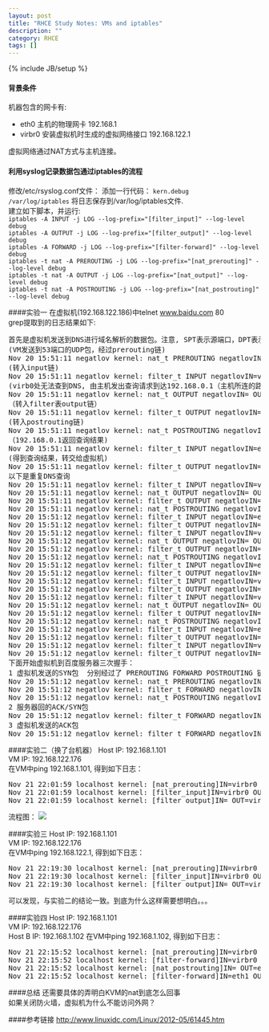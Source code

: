 ```yaml
---
layout: post
title: "RHCE Study Notes: VMs and iptables"
description: ""
category: RHCE
tags: []
---
```

{% include JB/setup %}
#### 背景条件
机器包含的网卡有:

+ eth0 主机的物理网卡 192.168.1
+ virbr0 安装虚拟机时生成的虚拟网络接口 192.168.122.1

虚拟网络通过NAT方式与主机连接。

#### 利用syslog记录数据包通过iptables的流程
修改/etc/rsyslog.conf文件： 
添加一行代码： `kern.debug    /var/log/iptables` 将日志保存到/var/log/iptables文件.  
建立如下脚本，并运行:  
`iptables -A INPUT -j LOG --log-prefix="[filter_input]" --log-level debug`  
`iptables -A OUTPUT -j LOG --log-prefix="[filter_output]" --log-level debug`  
`iptables -A FORWARD -j LOG --log-prefix="[filter-forward]" --log-level debug`  
`iptables -t nat -A PREROUTING -j LOG --log-prefix="[nat_prerouting]" --log-level debug`  
`iptables -t nat -A OUTPUT -j LOG --log-prefix="[nat_output]" --log-level debug`  
`iptables -t nat -A POSTROUTING -j LOG --log-prefix="[nat_postrouting]" --log-level debug`  

####实验一
在虚拟机(192.168.122.186)中telnet www.baidu.com 80  
grep提取到的日志结果如下:  
<pre>
首先是虚拟机发送到DNS进行域名解析的数据包。注意, SPT表示源端口，DPT表示目的端口。  
(VM发送到53端口的UDP包，经过prerouting链)
Nov 20 15:51:11 negatlov kernel: nat_t PREROUTING negatlovIN=virbr0 OUT= PHYSIN=vnet0 MAC=52:54:00:2f:96:3f:52:54:00:59:b1:a6:08:00 SRC=192.168.122.186 DST=192.168.122.1 LEN=59 TOS=0x00 PREC=0x00 TTL=64 ID=56366 DF PROTO=UDP SPT=1024 DPT=53 LEN=39 
(转入input链)
Nov 20 15:51:11 negatlov kernel: filter_t INPUT negatlovIN=virbr0 OUT= PHYSIN=vnet0 MAC=52:54:00:2f:96:3f:52:54:00:59:b1:a6:08:00 SRC=192.168.122.186 DST=192.168.122.1 LEN=59 TOS=0x00 PREC=0x00 TTL=64 ID=56366 DF PROTO=UDP SPT=1024 DPT=53 LEN=39 
(virb0处无法查到DNS, 由主机发出查询请求到达192.168.0.1（主机所连的路由器）)
Nov 20 15:51:11 negatlov kernel: nat_t OUTPUT negatlovIN= OUT=eth0 SRC=192.168.0.9 DST=192.168.0.1 LEN=59 TOS=0x00 PREC=0x00 TTL=64 ID=0 DF PROTO=UDP SPT=65523 DPT=53 LEN=39 
（转入filter表output链）
Nov 20 15:51:11 negatlov kernel: filter_t OUTPUT negatlovIN= OUT=eth0 SRC=192.168.0.9 DST=192.168.0.1 LEN=59 TOS=0x00 PREC=0x00 TTL=64 ID=0 DF PROTO=UDP SPT=65523 DPT=53 LEN=39 
(转入postrouting链)
Nov 20 15:51:11 negatlov kernel: nat_t POSTROUTING negatlovIN= OUT=eth0 SRC=192.168.0.9 DST=192.168.0.1 LEN=59 TOS=0x00 PREC=0x00 TTL=64 ID=0 DF PROTO=UDP SPT=65523 DPT=53 LEN=39 
（192.168.0.1返回查询结果)
Nov 20 15:51:11 negatlov kernel: filter_t INPUT negatlovIN=eth0 OUT= MAC=00:22:68:1b:d7:1e:c8:3a:35:64:47:dc:08:00 SRC=192.168.0.1 DST=192.168.0.9 LEN=86 TOS=0x00 PREC=0x00 TTL=64 ID=48477 PROTO=UDP SPT=53 DPT=65523 LEN=66 
(得到查询结果，转交给虚拟机)
Nov 20 15:51:11 negatlov kernel: filter_t OUTPUT negatlovIN= OUT=virbr0 SRC=192.168.122.1 DST=192.168.122.186 LEN=86 TOS=0x00 PREC=0x00 TTL=64 ID=0 DF PROTO=UDP SPT=53 DPT=1024 LEN=66 
以下是重复DNS查询
Nov 20 15:51:11 negatlov kernel: filter_t INPUT negatlovIN=virbr0 OUT= PHYSIN=vnet0 MAC=52:54:00:2f:96:3f:52:54:00:59:b1:a6:08:00 SRC=192.168.122.186 DST=192.168.122.1 LEN=59 TOS=0x00 PREC=0x00 TTL=64 ID=56376 DF PROTO=UDP SPT=1024 DPT=53 LEN=39 
Nov 20 15:51:11 negatlov kernel: nat_t OUTPUT negatlovIN= OUT=eth0 SRC=192.168.0.9 DST=192.168.0.1 LEN=59 TOS=0x00 PREC=0x00 TTL=64 ID=0 DF PROTO=UDP SPT=40249 DPT=53 LEN=39 
Nov 20 15:51:11 negatlov kernel: filter_t OUTPUT negatlovIN= OUT=eth0 SRC=192.168.0.9 DST=192.168.0.1 LEN=59 TOS=0x00 PREC=0x00 TTL=64 ID=0 DF PROTO=UDP SPT=40249 DPT=53 LEN=39 
Nov 20 15:51:11 negatlov kernel: nat_t POSTROUTING negatlovIN= OUT=eth0 SRC=192.168.0.9 DST=192.168.0.1 LEN=59 TOS=0x00 PREC=0x00 TTL=64 ID=0 DF PROTO=UDP SPT=40249 DPT=53 LEN=39 
Nov 20 15:51:12 negatlov kernel: filter_t INPUT negatlovIN=eth0 OUT= MAC=00:22:68:1b:d7:1e:c8:3a:35:64:47:dc:08:00 SRC=192.168.0.1 DST=192.168.0.9 LEN=254 TOS=0x00 PREC=0x00 TTL=64 ID=48480 PROTO=UDP SPT=53 DPT=40249 LEN=234 
Nov 20 15:51:12 negatlov kernel: filter_t OUTPUT negatlovIN= OUT=virbr0 SRC=192.168.122.1 DST=192.168.122.186 LEN=254 TOS=0x00 PREC=0x00 TTL=64 ID=0 DF PROTO=UDP SPT=53 DPT=1024 LEN=234 
Nov 20 15:51:12 negatlov kernel: filter_t INPUT negatlovIN=virbr0 OUT= PHYSIN=vnet0 MAC=52:54:00:2f:96:3f:52:54:00:59:b1:a6:08:00 SRC=192.168.122.186 DST=192.168.122.1 LEN=72 TOS=0x00 PREC=0x00 TTL=64 ID=56397 DF PROTO=UDP SPT=1024 DPT=53 LEN=52 
Nov 20 15:51:12 negatlov kernel: nat_t OUTPUT negatlovIN= OUT=eth0 SRC=192.168.0.9 DST=192.168.0.1 LEN=72 TOS=0x00 PREC=0x00 TTL=64 ID=0 DF PROTO=UDP SPT=24271 DPT=53 LEN=52 
Nov 20 15:51:12 negatlov kernel: filter_t OUTPUT negatlovIN= OUT=eth0 SRC=192.168.0.9 DST=192.168.0.1 LEN=72 TOS=0x00 PREC=0x00 TTL=64 ID=0 DF PROTO=UDP SPT=24271 DPT=53 LEN=52 
Nov 20 15:51:12 negatlov kernel: nat_t POSTROUTING negatlovIN= OUT=eth0 SRC=192.168.0.9 DST=192.168.0.1 LEN=72 TOS=0x00 PREC=0x00 TTL=64 ID=0 DF PROTO=UDP SPT=24271 DPT=53 LEN=52 
Nov 20 15:51:12 negatlov kernel: filter_t INPUT negatlovIN=eth0 OUT= MAC=00:22:68:1b:d7:1e:c8:3a:35:64:47:dc:08:00 SRC=192.168.0.1 DST=192.168.0.9 LEN=161 TOS=0x00 PREC=0x00 TTL=64 ID=48482 PROTO=UDP SPT=53 DPT=24271 LEN=141 
Nov 20 15:51:12 negatlov kernel: filter_t OUTPUT negatlovIN= OUT=virbr0 SRC=192.168.122.1 DST=192.168.122.186 LEN=161 TOS=0x00 PREC=0x00 TTL=64 ID=0 DF PROTO=UDP SPT=53 DPT=1024 LEN=141 
Nov 20 15:51:12 negatlov kernel: filter_t INPUT negatlovIN=virbr0 OUT= PHYSIN=vnet0 MAC=52:54:00:2f:96:3f:52:54:00:59:b1:a6:08:00 SRC=192.168.122.186 DST=192.168.122.1 LEN=59 TOS=0x00 PREC=0x00 TTL=64 ID=56416 DF PROTO=UDP SPT=1024 DPT=53 LEN=39 
Nov 20 15:51:12 negatlov kernel: filter_t OUTPUT negatlovIN= OUT=virbr0 SRC=192.168.122.1 DST=192.168.122.186 LEN=89 TOS=0x00 PREC=0x00 TTL=64 ID=0 DF PROTO=UDP SPT=53 DPT=1024 LEN=69 
Nov 20 15:51:12 negatlov kernel: filter_t INPUT negatlovIN=virbr0 OUT= PHYSIN=vnet0 MAC=52:54:00:2f:96:3f:52:54:00:59:b1:a6:08:00 SRC=192.168.122.186 DST=192.168.122.1 LEN=72 TOS=0x00 PREC=0x00 TTL=64 ID=56416 DF PROTO=UDP SPT=1024 DPT=53 LEN=52 
Nov 20 15:51:12 negatlov kernel: nat_t OUTPUT negatlovIN= OUT=eth0 SRC=192.168.0.9 DST=192.168.0.1 LEN=72 TOS=0x00 PREC=0x00 TTL=64 ID=0 DF PROTO=UDP SPT=12309 DPT=53 LEN=52 
Nov 20 15:51:12 negatlov kernel: filter_t OUTPUT negatlovIN= OUT=eth0 SRC=192.168.0.9 DST=192.168.0.1 LEN=72 TOS=0x00 PREC=0x00 TTL=64 ID=0 DF PROTO=UDP SPT=12309 DPT=53 LEN=52 
Nov 20 15:51:12 negatlov kernel: nat_t POSTROUTING negatlovIN= OUT=eth0 SRC=192.168.0.9 DST=192.168.0.1 LEN=72 TOS=0x00 PREC=0x00 TTL=64 ID=0 DF PROTO=UDP SPT=12309 DPT=53 LEN=52 
Nov 20 15:51:12 negatlov kernel: filter_t INPUT negatlovIN=eth0 OUT= MAC=00:22:68:1b:d7:1e:c8:3a:35:64:47:dc:08:00 SRC=192.168.0.1 DST=192.168.0.9 LEN=161 TOS=0x00 PREC=0x00 TTL=64 ID=48484 PROTO=UDP SPT=53 DPT=12309 LEN=141 
Nov 20 15:51:12 negatlov kernel: filter_t OUTPUT negatlovIN= OUT=virbr0 SRC=192.168.122.1 DST=192.168.122.186 LEN=161 TOS=0x00 PREC=0x00 TTL=64 ID=0 DF PROTO=UDP SPT=53 DPT=1024 LEN=141 
Nov 20 15:51:12 negatlov kernel: filter_t INPUT negatlovIN=virbr0 OUT= PHYSIN=vnet0 MAC=52:54:00:2f:96:3f:52:54:00:59:b1:a6:08:00 SRC=192.168.122.186 DST=192.168.122.1 LEN=59 TOS=0x00 PREC=0x00 TTL=64 ID=56436 DF PROTO=UDP SPT=1024 DPT=53 LEN=39 
Nov 20 15:51:12 negatlov kernel: filter_t OUTPUT negatlovIN= OUT=virbr0 SRC=192.168.122.1 DST=192.168.122.186 LEN=89 TOS=0x00 PREC=0x00 TTL=64 ID=0 DF PROTO=UDP SPT=53 DPT=1024 LEN=69  
下面开始虚拟机到百度服务器三次握手：   
1 虚拟机发送的SYN包  分别经过了 PREROUTING FORWARD POSTROUTING 链： 
Nov 20 15:51:12 negatlov kernel: nat_t PREROUTING negatlovIN=virbr0 OUT= PHYSIN=vnet0 MAC=52:54:00:2f:96:3f:52:54:00:59:b1:a6:08:00 SRC=192.168.122.186 DST=119.75.218.77 LEN=60 TOS=0x10 PREC=0x00 TTL=64 ID=42088 DF PROTO=TCP SPT=1025 DPT=80 WINDOW=5840 RES=0x00 SYN URGP=0 
Nov 20 15:51:12 negatlov kernel: filter_t FORWARD negatlovIN=virbr0 OUT=eth0 PHYSIN=vnet0 SRC=192.168.122.186 DST=119.75.218.77 LEN=60 TOS=0x10 PREC=0x00 TTL=63 ID=42088 DF PROTO=TCP SPT=1025 DPT=80 WINDOW=5840 RES=0x00 SYN URGP=0 
Nov 20 15:51:12 negatlov kernel: nat_t POSTROUTING negatlovIN= OUT=eth0 PHYSIN=vnet0 SRC=192.168.122.186 DST=119.75.218.77 LEN=60 TOS=0x10 PREC=0x00 TTL=63 ID=42088 DF PROTO=TCP SPT=1025 DPT=80 WINDOW=5840 RES=0x00 SYN URGP=0 
2 服务器回的ACK/SYN包  
Nov 20 15:51:12 negatlov kernel: filter_t FORWARD negatlovIN=eth0 OUT=virbr0 SRC=119.75.218.77 DST=192.168.122.186 LEN=44 TOS=0x00 PREC=0x00 TTL=61 ID=0 DF PROTO=TCP SPT=80 DPT=1025 WINDOW=5840 RES=0x00 ACK SYN URGP=0 
3 虚拟机发送的ACK包  
Nov 20 15:51:12 negatlov kernel: filter_t FORWARD negatlovIN=virbr0 OUT=eth0 PHYSIN=vnet0 SRC=192.168.122.186 DST=119.75.218.77 LEN=40 TOS=0x10 PREC=0x00 TTL=63 ID=42089 DF PROTO=TCP SPT=1025 DPT=80 WINDOW=5840 RES=0x00 ACK URGP=0 
</pre>

####实验二（换了台机器）
Host IP: 192.168.1.101  
VM IP: 192.168.122.176  
在VM中ping 192.168.1.101, 得到如下日志： 
<pre>
Nov 21 22:01:59 localhost kernel: [nat_prerouting]IN=virbr0 OUT= PHYSIN=vnet0 MAC=52:54:00:ae:f2:2c:52:54:00:76:0b:a6:08:00 SRC=192.168.122.176 DST=192.168.1.101 LEN=84 TOS=0x00 PREC=0x00 TTL=64 ID=0 DF PROTO=ICMP TYPE=8 CODE=0 ID=373 SEQ=1 
Nov 21 22:01:59 localhost kernel: [filter_input]IN=virbr0 OUT= PHYSIN=vnet0 MAC=52:54:00:ae:f2:2c:52:54:00:76:0b:a6:08:00 SRC=192.168.122.176 DST=192.168.1.101 LEN=84 TOS=0x00 PREC=0x00 TTL=64 ID=0 DF PROTO=ICMP TYPE=8 CODE=0 ID=373 SEQ=1 
Nov 21 22:01:59 localhost kernel: [filter_output]IN= OUT=virbr0 SRC=192.168.1.101 DST=192.168.122.176 LEN=84 TOS=0x00 PREC=0x00 TTL=64 ID=37841 PROTO=ICMP TYPE=0 CODE=0 ID=373 SEQ=1 
</pre>
流程图： 
![]({{site.url}}/media/1121vm2host.png)

####实验三
Host IP: 192.168.1.101  
VM IP: 192.168.122.176  
在VM中ping 192.168.122.1, 得到如下日志： 
<pre>
Nov 21 22:19:30 localhost kernel: [nat_prerouting]IN=virbr0 OUT= PHYSIN=vnet0 MAC=52:54:00:ae:f2:2c:52:54:00:76:0b:a6:08:00 SRC=192.168.122.176 DST=192.168.122.1 LEN=84 TOS=0x00 PREC=0x00 TTL=64 ID=0 DF PROTO=ICMP TYPE=8 CODE=0 ID=389 SEQ=1 
Nov 21 22:19:30 localhost kernel: [filter_input]IN=virbr0 OUT= PHYSIN=vnet0 MAC=52:54:00:ae:f2:2c:52:54:00:76:0b:a6:08:00 SRC=192.168.122.176 DST=192.168.122.1 LEN=84 TOS=0x00 PREC=0x00 TTL=64 ID=0 DF PROTO=ICMP TYPE=8 CODE=0 ID=389 SEQ=1 
Nov 21 22:19:30 localhost kernel: [filter_output]IN= OUT=virbr0 SRC=192.168.122.1 DST=192.168.122.176 LEN=84 TOS=0x00 PREC=0x00 TTL=64 ID=37844 PROTO=ICMP TYPE=0 CODE=0 ID=389 SEQ=1 
</pre>
可以发现，与实验二的结论一致。到底为什么这样需要想明白。。。

####实验四
Host IP: 192.168.1.101  
VM IP: 192.168.122.176  
Host B IP: 192.168.1.102
在VM中ping 192.168.1.102, 得到如下日志： 
<pre>
Nov 21 22:15:52 localhost kernel: [nat_prerouting]IN=virbr0 OUT= PHYSIN=vnet0 MAC=52:54:00:ae:f2:2c:52:54:00:76:0b:a6:08:00 SRC=192.168.122.176 DST=192.168.1.102 LEN=84 TOS=0x00 PREC=0x00 TTL=64 ID=0 DF PROTO=ICMP TYPE=8 CODE=0 ID=386 SEQ=1 
Nov 21 22:15:52 localhost kernel: [filter-forward]IN=virbr0 OUT=eth1 PHYSIN=vnet0 SRC=192.168.122.176 DST=192.168.1.102 LEN=84 TOS=0x00 PREC=0x00 TTL=63 ID=0 DF PROTO=ICMP TYPE=8 CODE=0 ID=386 SEQ=1 
Nov 21 22:15:52 localhost kernel: [nat_postrouting]IN= OUT=eth1 PHYSIN=vnet0 SRC=192.168.122.176 DST=192.168.1.102 LEN=84 TOS=0x00 PREC=0x00 TTL=63 ID=0 DF PROTO=ICMP TYPE=8 CODE=0 ID=386 SEQ=1 
Nov 21 22:15:52 localhost kernel: [filter-forward]IN=eth1 OUT=virbr0 SRC=192.168.1.102 DST=192.168.122.176 LEN=84 TOS=0x00 PREC=0x00 TTL=63 ID=15138 PROTO=ICMP TYPE=0 CODE=0 ID=386 SEQ=1 
</pre>
####总结
还需要具体的弄明白KVM的nat到底怎么回事  
如果关闭防火墙，虚拟机为什么不能访问外网？

####参考链接
<http://www.linuxidc.com/Linux/2012-05/61445.htm>
